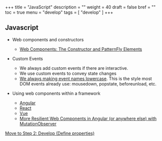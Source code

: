+++
title = "JavaScript"
description = ""
weight = 40
draft = false
bref = ""
toc = true
menu = "develop"
tags = [ "develop" ]
+++


## Javascript

*   Web components and constructors
    *   [Web Components: The Constructor and PatternFly Elements](https://medium.com/@kylebuch8/web-components-the-constructor-and-patternfly-elements-606bc51938c9)
*   Custom Events
    * We always add custom events if there are interactive. 
    * We use custom events to convey state changes
    * [We always making event names lowercase](https://custom-elements-everywhere.com/). This is the style most DOM events already use: mousedown, popstate, beforeunload, etc.

*   Using web components within a framework
    *   [Angular](https://medium.com/patternfly-elements/using-patternfly-elements-web-components-in-your-angular-app-4b18b1c9c363)
    *   [React](https://medium.com/patternfly-elements/using-patternfly-elements-web-components-in-your-react-app-fe079be262ed)
    *   [Vue](https://medium.com/patternfly-elements/using-patternfly-elements-web-components-in-your-vue-app-340fc9a9d7e5)
    *   [More Resilient Web Components in Angular (or anywhere else) with MutationObserver](https://medium.com/patternfly-elements/more-resilientweb-components-in-angular-or-anywhere-else-with-mutationobserver-72a91cd7cf22)
 
[Move to Step 2: Develop (Define properties)](../javascript/)
